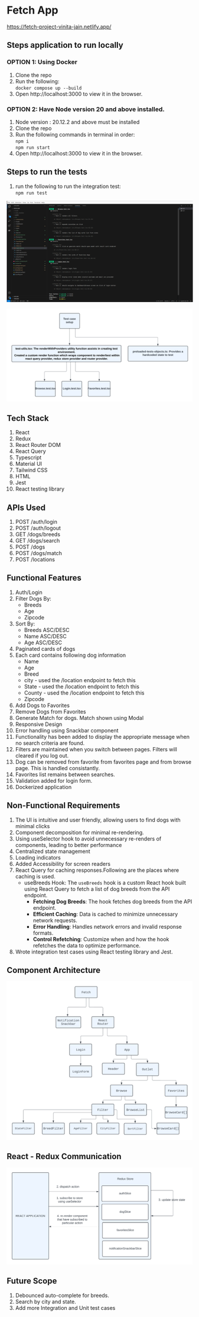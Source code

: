 # Fetch App
https://fetch-project-vinita-jain.netlify.app/

## Steps application to run locally
### OPTION 1: Using Docker
1. Clone the repo
2. Run the following:<br>
    `docker compose up --build`
3. Open http://localhost:3000 to view it in the browser.
### OPTION 2: Have Node version 20 and above installed.
1. Node version : 20.12.2 and above must be installed
2. Clone the repo
3. Run the following commands in terminal in order:<br>
    `npm i`<br>
    `npm run start`
4. Open http://localhost:3000 to view it in the browser.

## Steps to run the tests
1. run the following to run the integration test:<br>
    `npm run test`

![alt text](/readme-image/testcases.png)

![alt text](/readme-image/test-case-setup.png)


## Tech Stack
1. React
2. Redux
3. React Router DOM
4. React Query
5. Typescript
6. Material UI
7. Tailwind CSS
8. HTML
9. Jest
10. React testing library

## APIs Used
1. POST /auth/login
2. POST /auth/logout
3. GET /dogs/breeds
4. GET /dogs/search
5. POST /dogs
6. POST /dogs/match
7. POST /locations


## Functional Features
1. Auth/Login
2. Filter Dogs By:
    * Breeds
    * Age
    * Zipcode
3. Sort By:
    * Breeds ASC/DESC
    * Name ASC/DESC
    * Age ASC/DESC
4. Paginated cards of dogs
5. Each card contains following dog information
    * Name
    * Age
    * Breed
    * city - used the /location endpoint to fetch this
    * State - used the /location endpoint to fetch this
    * County - used the /location endpoint to fetch this
    * Zipcode
6. Add Dogs to Favorites
7. Remove Dogs from Favorites
8. Generate Match for dogs. Match shown using Modal
9. Responsive Design
10. Error handling using Snackbar component
11. Functionality has been added to display the appropriate message when no search criteria are found.
12. Filters are maintained when you switch between pages. Filters will cleared if you log out.
13. Dog can be removed from favorite from favorites page and from browse page. This is handled consistantly.
14. Favorites list remains between searches.
15. Validation added for login form.
16. Dockerized application

## Non-Functional Requirements
1. The UI is intuitive and user friendly, allowing users to find dogs with minimal clicks
2. Component decomposition for minimal re-rendering.
3. Using useSelector hook to avoid unnecessary re-renders of components, leading to better performance
3. Centralized state management
4. Loading indicators
5. Added Accessibility for screen readers
6. React Query for caching responses.Following are the places where caching is used.
    * useBreeds Hook: The `useBreeds` hook is a custom React hook built using React Query to fetch a list of dog breeds from the API endpoint.<br>
        * **Fetching Dog Breeds**: The hook fetches dog breeds from the API endpoint.
        * **Efficient Caching**: Data is cached to minimize unnecessary network requests.
        * **Error Handling**: Handles network errors and invalid response formats.
        * **Control Refetching**: Customize when and how the hook refetches the data to optimize performance.
7. Wrote integration test cases using React testing library and Jest.

## Component Architecture

![alt text](./readme-image/Fetch.png)

## React - Redux Communication

![alt text](<./readme-image/redux.png>)

## Future Scope
1. Debounced auto-complete for breeds.
2. Search by city and state.
3. Add more Integration and Unit test cases

